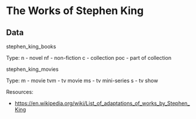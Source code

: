 # The Works of Stephen King

## Data

stephen_king_books

Type:
  n - novel
  nf - non-fiction
  c - collection
  poc - part of collection

stephen_king_movies

Type:
  m - movie
  tvm - tv movie
  ms - tv mini-series
  s - tv show

Resources:
* https://en.wikipedia.org/wiki/List_of_adaptations_of_works_by_Stephen_King
